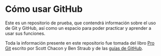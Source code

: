 # Cómo usar GitHub

Este es un repositorio de prueba, que contendrá información sobre el uso de Git y GitHub, así como un espacio para poder practicar y aprender a usar sus funciones. 

Toda la información presente en este repositorio fue tomada del libro [Pro Git](https://git-scm.com/book/en/v2) escrito por Scott Chacon y Ben Straub y de las [guías de GitHub](https://guides.github.com/). 


